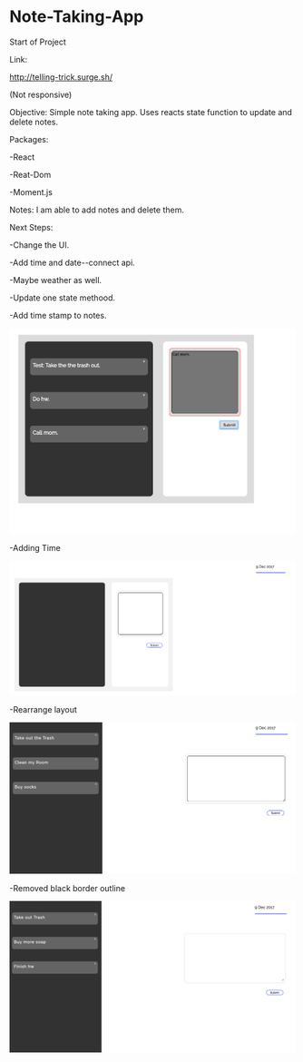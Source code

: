 # Note-Taking-App

Start of Project

Link: 

http://telling-trick.surge.sh/

(Not responsive)

Objective:
Simple note taking app. Uses reacts state function to update and delete notes. 

Packages:

-React

-Reat-Dom

-Moment.js


Notes: I am able to add notes and delete them. 

Next Steps: 

-Change the UI. 

-Add time and date--connect api.

-Maybe weather as well. 

-Update one state methood. 

-Add time stamp to notes.


![alt text](https://github.com/campriest/Note-Taking-App/blob/master/Screen%20Shot%202017-12-04%20at%204.47.44%20PM.png)

-Adding Time

![alt text](https://github.com/campriest/Note-Taking-App/blob/master/Screen%20Shot%202017-12-09%20at%2012.16.49%20AM.png)

-Rearrange layout

![alt text](https://github.com/campriest/Note-Taking-App/blob/master/Screen%20Shot%202017-12-09%20at%2012.46.53%20AM.png)

-Removed black border outline

![alt text](https://github.com/campriest/Note-Taking-App/blob/master/Screen%20Shot%202017-12-09%20at%201.04.58%20AM.png)
